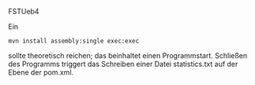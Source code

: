 FSTUeb4

Ein

    mvn install assembly:single exec:exec

sollte theoretisch reichen; das beinhaltet einen Programmstart. Schließen des Programms triggert das Schreiben einer Datei
statistics.txt auf der Ebene der pom.xml.
